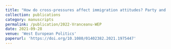 ```yaml
---
title: "How do cross-pressures affect immigration attitudes? Party and educational influences"
collection: publications
category: manuscripts
permalink: /publication/2022-Vranceanu-WEP
date: 2021-09-28
venue: 'West European Politics'
paperurl: 'https://doi.org/10.1080/01402382.2021.1975447'
---
```


